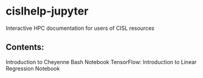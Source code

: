 # cislhelp-jupyter
Interactive HPC documentation for users of CISL resources

## Contents:
Introduction to Cheyenne Bash Notebook
TensorFlow: Introduction to Linear Regression Notebook
